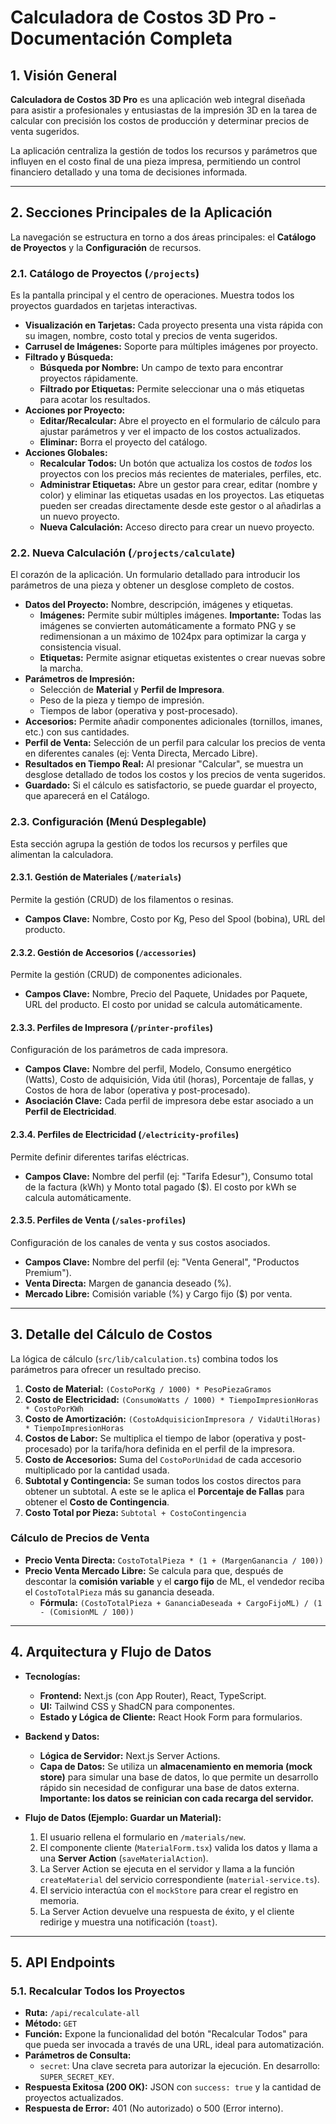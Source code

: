 # Calculadora de Costos 3D Pro - Documentación Completa

## 1. Visión General

**Calculadora de Costos 3D Pro** es una aplicación web integral diseñada para asistir a profesionales y entusiastas de la impresión 3D en la tarea de calcular con precisión los costos de producción y determinar precios de venta sugeridos.

La aplicación centraliza la gestión de todos los recursos y parámetros que influyen en el costo final de una pieza impresa, permitiendo un control financiero detallado y una toma de decisiones informada.

---

## 2. Secciones Principales de la Aplicación

La navegación se estructura en torno a dos áreas principales: el **Catálogo de Proyectos** y la **Configuración** de recursos.

### 2.1. Catálogo de Proyectos (`/projects`)
Es la pantalla principal y el centro de operaciones. Muestra todos los proyectos guardados en tarjetas interactivas.

- **Visualización en Tarjetas:** Cada proyecto presenta una vista rápida con su imagen, nombre, costo total y precios de venta sugeridos.
- **Carrusel de Imágenes:** Soporte para múltiples imágenes por proyecto.
- **Filtrado y Búsqueda:**
    - **Búsqueda por Nombre:** Un campo de texto para encontrar proyectos rápidamente.
    - **Filtrado por Etiquetas:** Permite seleccionar una o más etiquetas para acotar los resultados.
- **Acciones por Proyecto:**
    - **Editar/Recalcular:** Abre el proyecto en el formulario de cálculo para ajustar parámetros y ver el impacto de los costos actualizados.
    - **Eliminar:** Borra el proyecto del catálogo.
- **Acciones Globales:**
    - **Recalcular Todos:** Un botón que actualiza los costos de *todos* los proyectos con los precios más recientes de materiales, perfiles, etc.
    - **Administrar Etiquetas:** Abre un gestor para crear, editar (nombre y color) y eliminar las etiquetas usadas en los proyectos. Las etiquetas pueden ser creadas directamente desde este gestor o al añadirlas a un nuevo proyecto.
    - **Nueva Calculación:** Acceso directo para crear un nuevo proyecto.

### 2.2. Nueva Calculación (`/projects/calculate`)
El corazón de la aplicación. Un formulario detallado para introducir los parámetros de una pieza y obtener un desglose completo de costos.

- **Datos del Proyecto:** Nombre, descripción, imágenes y etiquetas.
    - **Imágenes:** Permite subir múltiples imágenes. **Importante:** Todas las imágenes se convierten automáticamente a formato PNG y se redimensionan a un máximo de 1024px para optimizar la carga y consistencia visual.
    - **Etiquetas:** Permite asignar etiquetas existentes o crear nuevas sobre la marcha.
- **Parámetros de Impresión:**
    - Selección de **Material** y **Perfil de Impresora**.
    - Peso de la pieza y tiempo de impresión.
    - Tiempos de labor (operativa y post-procesado).
- **Accesorios:** Permite añadir componentes adicionales (tornillos, imanes, etc.) con sus cantidades.
- **Perfil de Venta:** Selección de un perfil para calcular los precios de venta en diferentes canales (ej: Venta Directa, Mercado Libre).
- **Resultados en Tiempo Real:** Al presionar "Calcular", se muestra un desglose detallado de todos los costos y los precios de venta sugeridos.
- **Guardado:** Si el cálculo es satisfactorio, se puede guardar el proyecto, que aparecerá en el Catálogo.

### 2.3. Configuración (Menú Desplegable)
Esta sección agrupa la gestión de todos los recursos y perfiles que alimentan la calculadora.

#### 2.3.1. Gestión de Materiales (`/materials`)
Permite la gestión (CRUD) de los filamentos o resinas.
- **Campos Clave:** Nombre, Costo por Kg, Peso del Spool (bobina), URL del producto.

#### 2.3.2. Gestión de Accesorios (`/accessories`)
Permite la gestión (CRUD) de componentes adicionales.
- **Campos Clave:** Nombre, Precio del Paquete, Unidades por Paquete, URL del producto. El costo por unidad se calcula automáticamente.

#### 2.3.3. Perfiles de Impresora (`/printer-profiles`)
Configuración de los parámetros de cada impresora.
- **Campos Clave:** Nombre del perfil, Modelo, Consumo energético (Watts), Costo de adquisición, Vida útil (horas), Porcentaje de fallas, y Costos de hora de labor (operativa y post-procesado).
- **Asociación Clave:** Cada perfil de impresora debe estar asociado a un **Perfil de Electricidad**.

#### 2.3.4. Perfiles de Electricidad (`/electricity-profiles`)
Permite definir diferentes tarifas eléctricas.
- **Campos Clave:** Nombre del perfil (ej: "Tarifa Edesur"), Consumo total de la factura (kWh) y Monto total pagado ($). El costo por kWh se calcula automáticamente.

#### 2.3.5. Perfiles de Venta (`/sales-profiles`)
Configuración de los canales de venta y sus costos asociados.
- **Campos Clave:** Nombre del perfil (ej: "Venta General", "Productos Premium").
- **Venta Directa:** Margen de ganancia deseado (%).
- **Mercado Libre:** Comisión variable (%) y Cargo fijo ($) por venta.

---

## 3. Detalle del Cálculo de Costos

La lógica de cálculo (`src/lib/calculation.ts`) combina todos los parámetros para ofrecer un resultado preciso.

1.  **Costo de Material:** `(CostoPorKg / 1000) * PesoPiezaGramos`
2.  **Costo de Electricidad:** `(ConsumoWatts / 1000) * TiempoImpresionHoras * CostoPorKWh`
3.  **Costo de Amortización:** `(CostoAdquisicionImpresora / VidaUtilHoras) * TiempoImpresionHoras`
4.  **Costos de Labor:** Se multiplica el tiempo de labor (operativa y post-procesado) por la tarifa/hora definida en el perfil de la impresora.
5.  **Costo de Accesorios:** Suma del `CostoPorUnidad` de cada accesorio multiplicado por la cantidad usada.
6.  **Subtotal y Contingencia:** Se suman todos los costos directos para obtener un subtotal. A este se le aplica el **Porcentaje de Fallas** para obtener el **Costo de Contingencia**.
7.  **Costo Total por Pieza:** `Subtotal + CostoContingencia`

### Cálculo de Precios de Venta

- **Precio Venta Directa:** `CostoTotalPieza * (1 + (MargenGanancia / 100))`
- **Precio Venta Mercado Libre:** Se calcula para que, después de descontar la **comisión variable** y el **cargo fijo** de ML, el vendedor reciba el `CostoTotalPieza` más su ganancia deseada.
  - **Fórmula:** `(CostoTotalPieza + GananciaDeseada + CargoFijoML) / (1 - (ComisionML / 100))`

---

## 4. Arquitectura y Flujo de Datos

- **Tecnologías:**
    - **Frontend:** Next.js (con App Router), React, TypeScript.
    - **UI:** Tailwind CSS y ShadCN para componentes.
    - **Estado y Lógica de Cliente:** React Hook Form para formularios.
- **Backend y Datos:**
    - **Lógica de Servidor:** Next.js Server Actions.
    - **Capa de Datos:** Se utiliza un **almacenamiento en memoria (mock store)** para simular una base de datos, lo que permite un desarrollo rápido sin necesidad de configurar una base de datos externa. **Importante: los datos se reinician con cada recarga del servidor.**

- **Flujo de Datos (Ejemplo: Guardar un Material):**
    1. El usuario rellena el formulario en `/materials/new`.
    2. El componente cliente (`MaterialForm.tsx`) valida los datos y llama a una **Server Action** (`saveMaterialAction`).
    3. La Server Action se ejecuta en el servidor y llama a la función `createMaterial` del servicio correspondiente (`material-service.ts`).
    4. El servicio interactúa con el `mockStore` para crear el registro en memoria.
    5. La Server Action devuelve una respuesta de éxito, y el cliente redirige y muestra una notificación (`toast`).

---

## 5. API Endpoints

### 5.1. Recalcular Todos los Proyectos

- **Ruta:** `/api/recalculate-all`
- **Método:** `GET`
- **Función:** Expone la funcionalidad del botón "Recalcular Todos" para que pueda ser invocada a través de una URL, ideal para automatización.
- **Parámetros de Consulta:**
    - `secret`: Una clave secreta para autorizar la ejecución. En desarrollo: `SUPER_SECRET_KEY`.
- **Respuesta Exitosa (200 OK):** JSON con `success: true` y la cantidad de proyectos actualizados.
- **Respuesta de Error:** 401 (No autorizado) o 500 (Error interno).